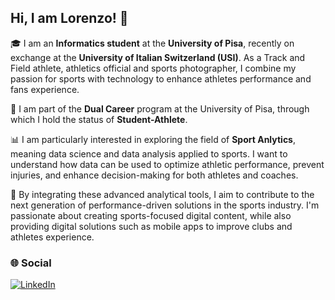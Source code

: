## Hi, I am Lorenzo! 🏃

🎓 I am an **Informatics student** at the **University of Pisa**, recently on exchange at the **University of Italian Switzerland (USI)**. As a Track and Field athlete, athletics official and sports photographer, I combine my passion for sports with technology to enhance athletes performance and fans experience.

🏃 I am part of the **Dual Career** program at the University of Pisa, through which I hold the status of **Student-Athlete**.

📊 I am particularly interested in exploring the field of **Sport Anlytics**, meaning data science and data analysis applied to sports. I want to understand how data can be used to optimize athletic performance, prevent injuries, and enhance decision-making for both athletes and coaches.

🚀 By integrating these advanced analytical tools, I aim to contribute to the next generation of performance-driven solutions in the sports industry. I'm passionate about creating sports-focused digital content, while also providing digital solutions such as mobile apps to improve clubs and athletes experience.

### 🌐 Social  
[![LinkedIn](https://img.shields.io/badge/LinkedIn-0077B5?style=for-the-badge&logo=linkedin&logoColor=white)](https://www.linkedin.com/in/lorenzogallii)

<!---
loregalli/loregalli is a ✨ special ✨ repository because its `README.md` (this file) appears on your GitHub profile.
You can click the Preview link to take a look at your changes.
--->
